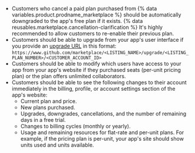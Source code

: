 - Customers who cancel a paid plan purchased from {% data variables.product.prodname_marketplace %} should be automatically downgraded to the app's free plan if it exists. {% data reusables.marketplace.cancellation-clarification %} It's highly recommended to allow customers to re-enable their previous plan.
- Customers should be able to upgrade from your app's user interface if you provide an [upgrade URL](/marketplace/integrating-with-the-github-marketplace-api/upgrading-and-downgrading-plans/#about-upgrade-urls) in this format: `https://www.github.com/marketplace/<LISTING_NAME>/upgrade/<LISTING_PLAN_NUMBER>/<CUSTOMER_ACCOUNT_ID>`
- Customers should be able to modify which users have access to your app from your app's website if they purchased seats (per-unit pricing plan) or the plan offers unlimited collaborators.
- Customers should be able to see the following changes to their account immediately in the billing, profile, or account settings section of the app's website:
  - Current plan and price.
  - New plans purchased.
  - Upgrades, downgrades, cancellations, and the number of remaining days in a free trial.
  - Changes to billing cycles (monthly or yearly).
  - Usage and remaining resources for flat-rate and per-unit plans. For example, if the pricing plan is per-unit, your app's site should show units used and units available.
